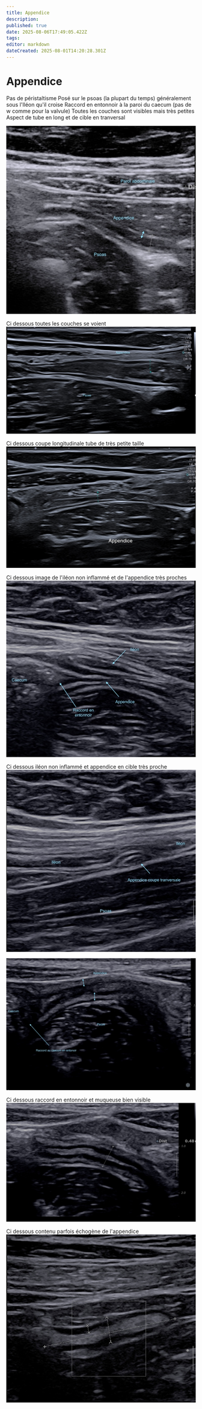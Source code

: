 ```yaml
---
title: Appendice
description: 
published: true
date: 2025-08-06T17:49:05.422Z
tags: 
editor: markdown
dateCreated: 2025-08-01T14:20:28.301Z
---
```


# Appendice

Pas de péristaltisme
Posé sur le psoas (la plupart du temps) généralement sous l'Iléon qu'il croise
Raccord en entonnoir à la paroi du caecum (pas de w comme pour la valvule)
Toutes les couches sont visibles mais très petites
Aspect de tube en long et de cible en tranversal

![appendice1](/anatomie_typique/appendice_1_copie.jpg)

Ci dessous toutes les couches se voient
![appendice 2](/anatomie_typique/appe2.jpg)

Ci dessous coupe longitudinale tube de très petite taille
![appendice 3.jpg](/anatomie_typique/appe3.jpg)

Ci dessous image de l'iléon non inflammé et de l'appendice très proches
![appendice_4.jpg](/anatomie_typique/appendice_3.jpg)

Ci dessous iléon non inflammé et appendice en cible très proche
![appendice_CT_cible.jpg](/anatomie_typique/appendice_ct_cible.jpg)

![appen6.jpg](/anatomie_typique/appen6.jpg)

Ci dessous raccord en entonnoir et muqueuse bien visible
![append5ie_.jpg](/anatomie_typique/append5ie_.jpg)

Ci dessous contenu parfois échogène de l'appendice
![app2_copie.jpg](/anatomie_typique/app2_copie.jpg)